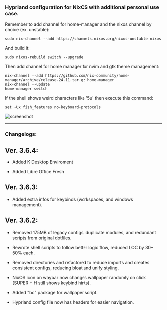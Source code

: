 ### Hyprland configuration for NixOS with additional personal use case.

Remember to add channel for home-manager and the nixos channel by choice (ex. unstable):

```
sudo nix-channel --add https://channels.nixos.org/nixos-unstable nixos
```
And build it:

```
sudo nixos-rebuild switch --upgrade
```

Then add channel for home manager for nvim and gtk theme management:

```
nix-channel --add https://github.com/nix-community/home-manager/archive/release-24.11.tar.gz home-manager
nix-channel --update
home-manager switch
```

If the shell shows weird characters like '5u' then execute this command:

```
set -Ux fish_features no-keyboard-protocols
```

![screenshot](https://private-user-images.githubusercontent.com/176675781/435218767-caa6a4b5-84b6-4ff2-8ec8-e32962598429.png?jwt=eyJhbGciOiJIUzI1NiIsInR5cCI6IkpXVCJ9.eyJpc3MiOiJnaXRodWIuY29tIiwiYXVkIjoicmF3LmdpdGh1YnVzZXJjb250ZW50LmNvbSIsImtleSI6ImtleTUiLCJleHAiOjE3NDQ5ODcyNzgsIm5iZiI6MTc0NDk4Njk3OCwicGF0aCI6Ii8xNzY2NzU3ODEvNDM1MjE4NzY3LWNhYTZhNGI1LTg0YjYtNGZmMi04ZWM4LWUzMjk2MjU5ODQyOS5wbmc_WC1BbXotQWxnb3JpdGhtPUFXUzQtSE1BQy1TSEEyNTYmWC1BbXotQ3JlZGVudGlhbD1BS0lBVkNPRFlMU0E1M1BRSzRaQSUyRjIwMjUwNDE4JTJGdXMtZWFzdC0xJTJGczMlMkZhd3M0X3JlcXVlc3QmWC1BbXotRGF0ZT0yMDI1MDQxOFQxNDM2MThaJlgtQW16LUV4cGlyZXM9MzAwJlgtQW16LVNpZ25hdHVyZT01NjlhNTc3OTNkYTIzMjA5MTk2MGFkOTMzZDNlMzI1MTVjNzg0Y2RlYTBiYzg1YWYxZTRiYjQ2ZTRmNjkxMjQzJlgtQW16LVNpZ25lZEhlYWRlcnM9aG9zdCJ9.CAs5gjUfifAc4Am7hHkR7kPt3vMG_zbAq2US1OId13w)

---
### Changelogs:


## Ver. 3.6.4:

- Added K Desktop Enviroment

- Added Libre Office Fresh

## Ver. 3.6.3:

- Added extra infos for keybinds (workspaces, and windows management).

## Ver. 3.6.2:

- Removed 175MB of legacy configs, duplicate modules, and redundant scripts from original dotfiles.

- Rewrote  shell scripts to follow better logic flow, reduced LOC by 30–50% each.

- Removed directories and refactored  to reduce imports and creates consistent configs, reducing bloat and unify styling.

- NixOS icon on waybar now changes wallpaper randomly on click (SUPER + H still shows keybind hints).

- Added "bc" package for wallpaper script.

- Hyprland config file now has headers for easier navigation.
